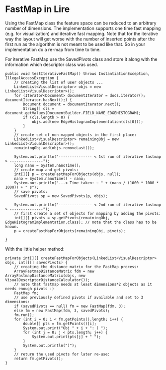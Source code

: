 # FastMap in Lire

Using the FastMap class the feature space can be reduced to an arbitrary number of dimensions. The implementation 
supports one time fast mapping (e.g. for visualization) and iterative fast mapping. Note that for the iterative way 
the layout will get worse with the number of inserted points after the first run as the algorithm is not meant to be 
used like that. So in your implementation do a re-map from time to time.

For iterative FastMap use the SavedPivots class and store it along with the information which descriptor class was used.

    public void testIterativeFastMap() throws InstantiationException, IllegalAccessException {
        // creating the list of user objects ...
        LinkedList<VisualDescriptor> objs = new LinkedList<VisualDescriptor>();
        for (Iterator<Document> documentIterator = docs.iterator(); documentIterator.hasNext();) {
            Document document = documentIterator.next();
            String[] cls = document.getValues(DocumentBuilder.FIELD_NAME_EDGEHISTOGRAM);
            if (cls.length > 0) {
                objs.add(new EdgeHistogramImplementation(cls[0]));
            }
        }
        // create set of non mapped objects in the first place:
        LinkedList<VisualDescriptor> remainingObj = new LinkedList<VisualDescriptor>();
        remainingObj.add(objs.removeLast());

        System.out.println("--------------- < 1st run of iterative fastmap > ---------------");
        long nano = System.nanoTime();
        // create map and get pivots:
        int[][] p = createFastMapForObjects(objs, null);
        nano = System.nanoTime() - nano;
        System.out.println("---< Time taken: ~ " + (nano / (1000 * 1000 * 1000)) + " s");
        // save pivots:
        SavedPivots sp = new SavedPivots(p, objs);

        System.out.println("--------------- < 2nd run of iterative fastmap > ---------------");
        // first create a set of objects for mapping by adding the pivots:
        int[][] pivots = sp.getPivots(remainingObj, EdgeHistogramImplementation.class); // note that the class has to be known.
        p = createFastMapForObjects(remainingObj, pivots);

    }

With the little helper method:

    private int[][] createFastMapForObjects(LinkedList<VisualDescriptor> objs, int[][] savedPivots) {
        // creating the distance matrix for the FastMap process:
        ArrayFastmapDistanceMatrix fdm = new ArrayFastmapDistanceMatrix(objs, new VisualDescriptorDistanceCalculator());
        // note that fastmap needs at least dimensions*2 objects as it needs enough pivots :)
        FastMap fm;
        // use previously defined pivots if available and set to 3 dimensions:
        if (savedPivots == null) fm = new FastMap(fdm, 3);
        else fm = new FastMap(fdm, 3, savedPivots);
        fm.run();
        for (int i = 0; i < fm.getPoints().length; i++) {
            double[] pts = fm.getPoints()[i];
            System.out.print("Obj " + i + ": ( ");
            for (int j = 0; j < pts.length; j++) {
                System.out.print(pts[j] + " ");
            }
            System.out.println(")");
        }
        // return the used pivots for later re-use:
        return fm.getPivots();
    }
